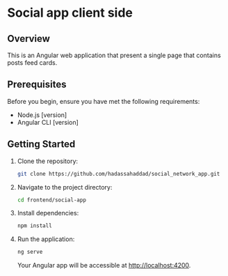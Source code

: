 # Social app client side


## Overview

This is an Angular web application that present a single page that contains posts feed cards.


## Prerequisites

Before you begin, ensure you have met the following requirements:

- Node.js [version]
- Angular CLI [version]

## Getting Started

1. Clone the repository:

    ```bash
    git clone https://github.com/hadassahaddad/social_network_app.git
    ```

2. Navigate to the project directory:

    ```bash
    cd frontend/social-app
    ```

3. Install dependencies:

    ```bash
    npm install
    ```

4. Run the application:

    ```bash
    ng serve
    ```

    Your Angular app will be accessible at [http://localhost:4200](http://localhost:4200).
